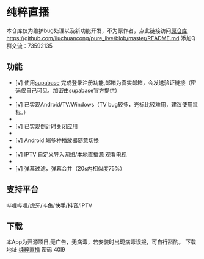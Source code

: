 # 纯粹直播

本仓库仅为维护bug处理以及新功能开发，不为原作者，点此链接访问[原仓库](https://github.com/Jackiu1997/pure_live "pure_live")https://github.com/liuchuancong/pure_live/blob/master/README.md
添加Q群交流：73592135
## 功能

- [√] 使用[supabase](https://supabase.com/) 完成登录注册功能,邮箱为真实邮箱，会发送验证链接（密码仅自己可见，加密由supabase官方提供）
- 
- [√] 已实现Android/TV/Windows（TV bug较多，光标比较难用，建议使用鼠标。）
- 
- [√] 已实现倒计时关闭应用
-
- [√] Android 端多种播放器随意切换
-
- [√] IPTV 自定义导入网络/本地直播源 观看电视
-
- [√] 弹幕过滤，弹幕合并（20s内相似度75%）
## 支持平台

哔哩哔哩/虎牙/斗鱼/快手/抖音/IPTV

## 下载

本App为开源项目,无广告，无病毒，若安装时出现病毒误报，可自行斟酌。
下载地址 [纯粹直播](https://wwvr.lanzouw.com/b01f6rqab)
密码 40l9
